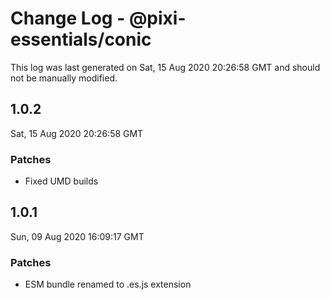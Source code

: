 # Change Log - @pixi-essentials/conic

This log was last generated on Sat, 15 Aug 2020 20:26:58 GMT and should not be manually modified.

## 1.0.2
Sat, 15 Aug 2020 20:26:58 GMT

### Patches

- Fixed UMD builds

## 1.0.1
Sun, 09 Aug 2020 16:09:17 GMT

### Patches

- ESM bundle renamed to .es.js extension

